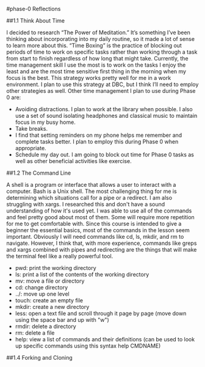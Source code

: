 #phase-0 Reflections

##1.1 Think About Time

I decided to research “The Power of Meditation.” It’s something I’ve been thinking about incorporating into my daily routine, so it made a lot of sense to learn more about this.
“Time Boxing” is the practice of blocking out periods of time to work on specific tasks rather than working through a task from start to finish regardless of how long that might take.
Currently, the time management skill I use the most is to work on the tasks I enjoy the least and are the most time sensitive first thing in the morning when my focus is the best. This strategy works pretty well for me in a work environment. I plan to use this strategy at DBC, but I think I’ll need to employ other strategies as well. Other time management I plan to use during Phase 0 are:
  - Avoiding distractions. I plan to work at the library when possible. I also use a set of sound isolating headphones and classical music to maintain focus in my busy home.
  - Take breaks.
  - I find that setting reminders on my phone helps me remember and complete tasks better. I plan to employ this during Phase 0 when appropriate.
  - Schedule my day out. I am going to block out time for Phase 0 tasks as well as other beneficial activities like exercise.

##1.2 The Command Line

A shell is a program or interface that allows a user to interact with a computer. Bash is a Unix shell.
The most challenging thing for me is determining which situations call for a pipe or a redirect. I am also struggling with xargs. I researched this and don't have a sound understanding of how it's used yet.
I was able to use all of the commands and feel pretty good about most of them. Some will require more repetition for me to get comfortable with.
Since this course is intended to give a beginner the essential basics, most of the commands in the lesson seem important. Obviously I will need commands like cd, ls, mkdir, and rm to navigate. However, I think that, with more experience, commands like greps and xargs combined with pipes and redirecting are the things that will make the terminal feel like a really powerful tool.
  - pwd: print the working directory 
  - ls: print a list of the contents of the working directory 
  - mv: move a file or directory 
  - cd: change directory 
  - ../: move up one level 
  - touch: create an empty file 
  - mkdir: create a new directory 
  - less: open a text file and scroll through it page by page (move down using the space bar and up with "w") 
  - rmdir: delete a directory 
  - rm: delete a file 
  - help: view a list of commands and their definitions (can be used to look up specific commands using this syntax help CMDNAME)

##1.4 Forking and Cloning